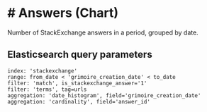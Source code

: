 # \# Answers (Chart)

Number of StackExchange answers in a period, grouped by date.

## Elasticsearch query parameters
```
index: 'stackexchange'
range: from_date < 'grimoire_creation_date' < to_date
filter: 'match', is_stackexchange_answer='1'
filter: 'terms', tag=urls
aggregation: 'date_histogram', field='grimoire_creation_date'
aggregation: 'cardinality', field='answer_id'
```
